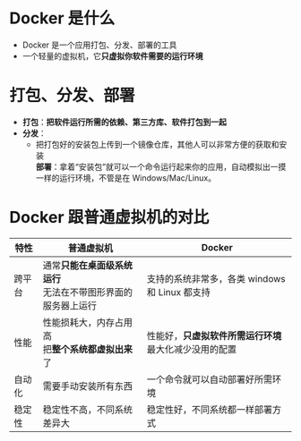 # Docker 是什么
- Docker 是一个应用打包、分发、部署的工具
- 一个轻量的虚拟机，它**只虚拟你软件需要的运行环境**

# 打包、分发、部署
- **打包**：**把软件运行所需的依赖、第三方库、软件打包到一起**
- **分发**：
	- 把打包好的安装包上传到一个镜像仓库，其他人可以非常方便的获取和安装  
**部署**：拿着“安装包”就可以一个命令运行起来你的应用，自动模拟出一摸一样的运行环境，不管是在 Windows/Mac/Linux。

# Docker 跟普通虚拟机的对比
| 特性   | 普通虚拟机                                                       | Docker                                               |
| ------ | ---------------------------------------------------------------- | ---------------------------------------------------- |
| 跨平台 | 通常**只能在桌面级系统运行**<br>无法在不带图形界面的服务器上运行 | 支持的系统非常多，各类 windows 和 Linux 都支持       |
| 性能   | 性能损耗大，内存占用高<br>把**整个系统都虚拟出来**了           | 性能好，**只虚拟软件所需运行环境**<br>最大化减少没用的配置 |
| 自动化 | 需要手动安装所有东西                                             | 一个命令就可以自动部署好所需环境                     |
| 稳定性 | 稳定性不高，不同系统差异大                                       | 稳定性好，不同系统都一样部署方式                     |
